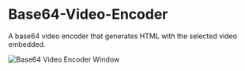 Base64-Video-Encoder
====================

A base64 video encoder that generates HTML with the selected video embedded.

![Base64 Video Encoder Window](http://f.cl.ly/items/1n15121X1m3B341w0L0F/Base%2064%20Video%20Encoder.png)

